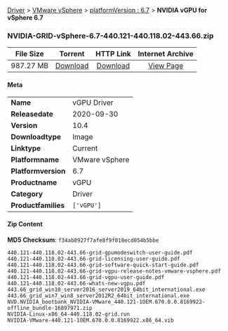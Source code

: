 
[Driver](/README.md)  >  [VMware vSphere](/index/Driver/VMware_vSphere.md)  >  [platformVersion : 6.7](/index/Driver/VMware_vSphere/6.7.md)  >  **NVIDIA vGPU for vSphere 6.7**


### NVIDIA-GRID-vSphere-6.7-440.121-440.118.02-443.66.zip

| **File Size** | **Torrent**  | **HTTP Link** | **Internet Archive** |
|:-------------:|:------------:|:-------------:|:--------------------:|
| 987.27 MB |  [Download](https://archive.org/download/nvgpu_NVIDIA-GRID-vSphere-6.7-440.121-440.118.02-443.66.zip/nvgpu_NVIDIA-GRID-vSphere-6.7-440.121-440.118.02-443.66.zip_archive.torrent)       | [Download](https://archive.org/compress/nvgpu_NVIDIA-GRID-vSphere-6.7-440.121-440.118.02-443.66.zip) | [View Page](https://archive.org/details/nvgpu_NVIDIA-GRID-vSphere-6.7-440.121-440.118.02-443.66.zip)       |

#### Meta

<table>
<tr><td><strong>Name</strong></td><td>vGPU Driver</td></tr>
<tr><td><strong>Releasedate</strong></td><td>2020-09-30</td></tr>
<tr><td><strong>Version</strong></td><td>10.4</td></tr>
<tr><td><strong>Downloadtype</strong></td><td>Image</td></tr>
<tr><td><strong>Linktype</strong></td><td>Current</td></tr>
<tr><td><strong>Platformname</strong></td><td>VMware vSphere</td></tr>
<tr><td><strong>Platformversion</strong></td><td>6.7</td></tr>
<tr><td><strong>Productname</strong></td><td>vGPU</td></tr>
<tr><td><strong>Category</strong></td><td>Driver</td></tr>
<tr><td><strong>Productfamilies</strong></td><td><code>['vGPU']</code></td></tr>
</table>

#### Zip Content

**MD5 Checksum**: `f34ab8927f7afe8f9f018ecd054b5bbe`

```text
440.121-440.118.02-443.66-grid-gpumodeswitch-user-guide.pdf
440.121-440.118.02-443.66-grid-licensing-user-guide.pdf
440.121-440.118.02-443.66-grid-software-quick-start-guide.pdf
440.121-440.118.02-443.66-grid-vgpu-release-notes-vmware-vsphere.pdf
440.121-440.118.02-443.66-grid-vgpu-user-guide.pdf
440.121-440.118.02-443.66-whats-new-vgpu.pdf
443.66_grid_win10_server2016_server2019_64bit_international.exe
443.66_grid_win7_win8_server2012R2_64bit_international.exe
NVD.NVIDIA_bootbank_NVIDIA-VMware_440.121-1OEM.670.0.0.8169922-offline_bundle-16897971.zip
NVIDIA-Linux-x86_64-440.118.02-grid.run
NVIDIA-VMware-440.121-1OEM.670.0.0.8169922.x86_64.vib
```